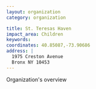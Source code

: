 ```yaml
---
layout: organization
category: organization

title: St. Teresas Haven
impact_area: Children
keywords: 
coordinates: 40.85087,-73.90686
address: |
  1975 Creston Avenue
  Bronx NY 10453
---
```

Organization's overview
